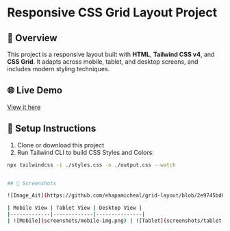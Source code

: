 # Responsive CSS Grid Layout Project

## 📖 Overview

This project is a responsive layout built with **HTML**, **Tailwind CSS v4**, and **CSS Grid**. It adapts across mobile, tablet, and desktop screens, and includes modern styling techniques.

## 🌐 Live Demo

[View it here](https://ehapamicheal.github.io/grid-layout)

## 🚀 Setup Instructions

1. Clone or download this project
2. Run Tailwind CLI to build CSS Styles and Colors:

```bash
npx tailwindcss -i ./styles.css -o ./output.css --watch


## 📱 Screenshots

![Image_Ait](https://github.com/ehapamicheal/grid-layout/blob/2e9745bd0877e9b70c96250e6c5d251ec6717a3f/screenshots/desktop-img.png)

| Mobile View | Tablet View | Desktop View |
|-------------|-------------|---------------|
| ![Mobile](screenshots/mobile-img.png) | ![Tablet](screenshots/tablet-img.png) | ![Desktop](screenshots/desktop-img.png) |

